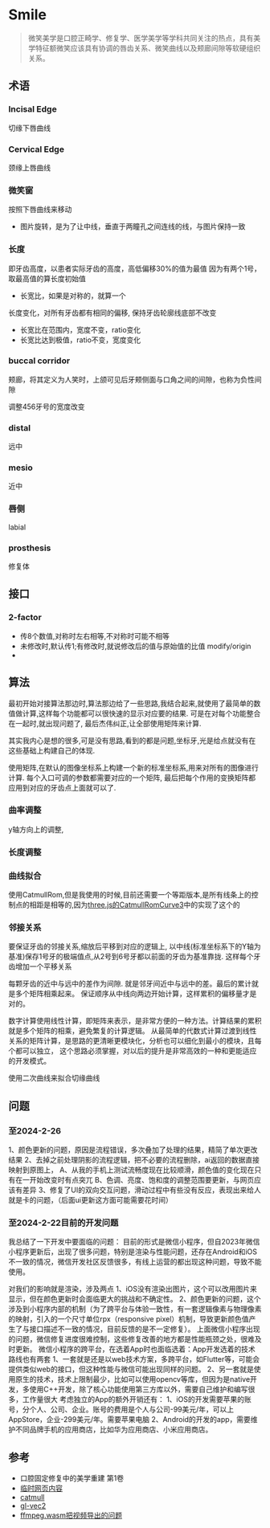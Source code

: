 # Smile
> 微笑美学是口腔正畸学、修复学、医学美学等学科共同关注的热点，具有美学特征额微笑应该具有协调的唇齿关系、微笑曲线以及颊廊间隙等软硬组织关系。

## 术语

### Incisal Edge
切缘下唇曲线

### Cervical Edge
颈缘上唇曲线

### 微笑窗
按照下唇曲线来移动

- 图片旋转，是为了让中线，垂直于两瞳孔之间连线的线，与图片保持一致

### 长度
即牙齿高度，以患者实际牙齿的高度，高低偏移30%的值为最值
因为有两个1号，取最高值的算长度初始值

- 长宽比，如果是对称的，就算一个

长度变化，对所有牙齿都有相同的偏移, 保持牙齿轮廓线底部不改变
- 长宽比在范围内，宽度不变，ratio变化
- 长宽比达到极值，ratio不变，宽度变化

### buccal corridor

颊廊，将其定义为人笑时，上颌可见后牙颊侧面与口角之间的间隙，也称为负性间隙

调整456牙号的宽度改变

### distal
远中

### mesio
近中

### 唇侧
labial

### prosthesis
修复体


## 接口

### 2-factor

- 传8个数值,对称时左右相等,不对称时可能不相等
- 未修改时,默认传1;有修改时,就说修改后的值与原始值的比值 modify/origin
- 

## 算法
最初开始对接算法那边时,算法那边给了一些思路,我结合起来,就使用了最简单的数值做计算,这样每个功能都可以很快速的显示对应要的结果.
可是在对每个功能整合在一起时,就出现问题了, 最后杰伟纠正,让全部使用矩阵来计算.

其实我内心是想的很多,可是没有思路,看到的都是问题,坐标牙,光是给点就没有在这些基础上构建自己的体现.

使用矩阵,在默认的图像坐标系上构建一个新的标准坐标系,用来对所有的图像进行计算.
每个入口可调的参数都需要对应的一个矩阵, 最后把每个作用的变换矩阵都应用到对应的牙齿点上面就可以了.

### 曲率调整
y轴方向上的调整,

### 长度调整

### 曲线拟合

使用CatmullRom,但是我使用的时候,目前还需要一个等距版本,是所有线条上的控制点的相距是相等的,因为[three.js的CatmullRomCurve3](https://threejs.org/docs/#api/en/extras/curves/CatmullRomCurve3)中的实现了这个的

### 邻接关系
要保证牙齿的邻接关系,缩放后平移到对应的逻辑上, 以中线(标准坐标系下的Y轴为基准)保存1号牙的极端值点,从2号到6号牙都以前面的牙齿为基准靠拢.
这样每个牙齿增加一个平移关系

每颗牙齿的近中与远中的差作为间隙. 就是邻牙间近中与远中的差。最后的累计就是多个矩阵相乘起来。
保证顺序从中线向两边开始计算，这样累积的偏移量才是对的。

数字计算使用线性计算，即矩阵来表示，是非常方便的一种方法。计算结果的累积就是多个矩阵的相乘，避免繁复的计算逻辑。
从最简单的代数式计算过渡到线性关系的矩阵计算，是思路的更清晰更模块化，分析也可以细化到最小的模块，且每个都可以独立，
这个思路必须掌握，对以后的提升是非常高效的一种和更能适应的开发模式。

使用二次曲线来拟合切缘曲线

## 问题

### 至2024-2-26

1、颜色更新的问题，原因是流程错误，多次叠加了处理的结果，精简了单次更改结果
2、去掉之前处理阴影的流程逻辑，把不必要的流程删除，ai返回的数据直接映射到原图上，
    A、从我的手机上测试流畅度现在比较顺滑，颜色值的变化现在只有在一开始改变时有点突兀
    B、色调、亮度、饱和度的调整范围要更新，与网页应该有差异
3、修复了UI的双向交互问题，滑动过程中有些没有反应，表现出来给人就是卡的问题，（后面ui更新这方面可能需要花时间）


### 至2024-2-22目前的开发问题
我总结了一下开发中要面临的问题：
目前的形式是微信小程序，但自2023年微信小程序更新后，出现了很多问题，特别是渲染与性能问题，还存在Android和iOS不一致的情况，微信开发社区反馈很多，有线上运营的都出现这种问题，导致不能使用。


对我们的影响就是渲染，涉及两点
1、iOS没有渲染出图片，这个可以改用图片来显示，但在颜色更新时会面临更大的挑战和不确定性。
2、颜色更新的问题，这个涉及到小程序内部的机制（为了跨平台与体验一致性，有一套逻辑像素与物理像素的映射，引入的一个尺寸单位rpx（responsive pixel）机制，导致更新颜色值产生了与接口描述不一致的情况，目前反馈的是不一定修复）。
上面微信小程序出现的问题，微信修复进度很难控制，这些修复改善的地方都是性能瓶颈之处，很难及时更新。
微信小程序的跨平台，在选着App时也面临选着：App开发选着的技术路线也有两套
1、一套就是还是以web技术方案，多跨平台，如Flutter等，可能会提供类似web的接口，但这种性能与微信可能出现同样的问题。
2、另一套就是使用原生的技术，技术上限制最少，比如可以使用opencv等库，但因为是native开发，多使用C++开发，除了核心功能使用第三方库以外，需要自己维护和编写很多，工作量很大
考虑独立的App的额外开销还有：
1、iOS的开发需要苹果的账号，分个人、公司、企业。账号的费用是个人与公司-99美元/年，可以上AppStore，企业-299美元/年。需要苹果电脑
2、Android的开发的app，需要维护不同品牌手机的应用商店，比如华为应用商店、小米应用商店。


## 参考

- 口腔固定修复中的美学重建 第1卷
- [临时网页内容](https://www.sohu.com/a/205746991_377312)
- [catmull](https://github.com/actionnick/cat-rom-spline)
- [gl-vec2](https://github.com/stackgl/gl-vec2)
- [ffmpeg.wasm把视频导出的问题](https://ffmpegwasm.netlify.app/)